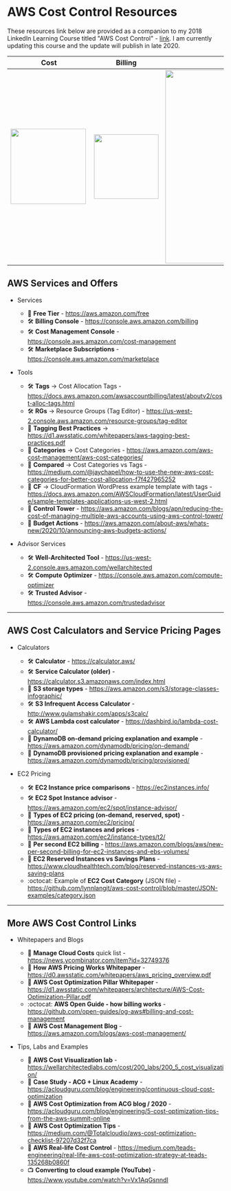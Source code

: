 # AWS Cost Control Resources

These resources link below are provided as a companion to my 2018 LinkedIn Learning Course titled "AWS Cost Control" - [link](https://www.linkedin.com/learning/amazon-web-services-controlling-cost). I am currently updating this course and the update will publish in late 2020.  

|      Cost       |  Billing | S3 Info |
|:-------------:|:------:|:------:|
|  <img src="https://github.com/lynnlangit/aws-cost-control/blob/master/images/cost.png" width="175" align="left"> | <img src="https://github.com/lynnlangit/aws-cost-control/blob/master/images/billing.png" width="150" align="top">  | <img src="https://github.com/lynnlangit/aws-cost-control/blob/master/images/s3-types.png" width="450" align="top">  | 

## AWS Services and Offers

- Services
  - 📙 **Free Tier** - https://aws.amazon.com/free
  - 🛠️ **Billing Console** - https://console.aws.amazon.com/billing
  - 🛠️ **Cost Management Console** - https://console.aws.amazon.com/cost-management
  - 🛠️ **Marketplace Subscriptions** - https://console.aws.amazon.com/marketplace
  
- Tools
  - 🛠️ **Tags** -> Cost Allocation Tags - https://docs.aws.amazon.com/awsaccountbilling/latest/aboutv2/cost-alloc-tags.html
  - 🛠️ **RGs** -> Resource Groups (Tag Editor) - https://us-west-2.console.aws.amazon.com/resource-groups/tag-editor
  - 📙 **Tagging Best Practices** -> https://d1.awsstatic.com/whitepapers/aws-tagging-best-practices.pdf
  - 📙 **Categories** -> Cost Categories - https://aws.amazon.com/aws-cost-management/aws-cost-categories/
  - 📘 **Compared** -> Cost Categories vs Tags - https://medium.com/@jaychapel/how-to-use-the-new-aws-cost-categories-for-better-cost-allocation-f7f427965252
  - 📙 **CF** -> CloudFormation WordPress example template with tags - https://docs.aws.amazon.com/AWSCloudFormation/latest/UserGuide/sample-templates-applications-us-west-2.html
  - 📙 **Control Tower** - https://aws.amazon.com/blogs/apn/reducing-the-cost-of-managing-multiple-aws-accounts-using-aws-control-tower/
  - 📙 **Budget Actions** - https://aws.amazon.com/about-aws/whats-new/2020/10/announcing-aws-budgets-actions/

- Advisor Services
  - 🛠️ **Well-Architected Tool** - https://us-west-2.console.aws.amazon.com/wellarchitected
  - 🛠️ **Compute Optimizer** - https://console.aws.amazon.com/compute-optimizer
  - 🛠️ **Trusted Advisor** - https://console.aws.amazon.com/trustedadvisor

---

## AWS Cost Calculators and Service Pricing Pages

- Calculators
  - 🛠️ **Calculator** - https://calculator.aws/
  - 🛠️ **Service Calculator (older)** - https://calculator.s3.amazonaws.com/index.html
  - 📙 **S3 storage types** - https://aws.amazon.com/s3/storage-classes-infographic/
  - 🛠️ **S3 Infrequent Access Calculator** - http://www.gulamshakir.com/apps/s3calc/
  - 🛠️ **AWS Lambda cost calculator** - https://dashbird.io/lambda-cost-calculator/
  - 📙 **DynamoDB on-demand pricing explanation and example** - https://aws.amazon.com/dynamodb/pricing/on-demand/
  - 📙 **DynamoDB provisioned pricing explanation and example** - https://aws.amazon.com/dynamodb/pricing/provisioned/
  
- EC2 Pricing
  - 🛠️ **EC2 Instance price comparisons** - https://ec2instances.info/
  - 🛠️ **EC2 Spot Instance advisor** - https://aws.amazon.com/ec2/spot/instance-advisor/
  - 📙 **Types of EC2 pricing (on-demand, reserved, spot)** - https://aws.amazon.com/ec2/pricing/
  - 📙 **Types of EC2 instances and prices** - https://aws.amazon.com/ec2/instance-types/t2/
  - 📙 **Per second EC2 billing** - https://aws.amazon.com/blogs/aws/new-per-second-billing-for-ec2-instances-and-ebs-volumes/
  - 📘 **EC2 Reserved Instances vs Savings Plans** - https://www.cloudhealthtech.com/blog/reserved-instances-vs-aws-saving-plans
  - :octocat: Example of **EC2 Cost Category** (JSON file) - https://github.com/lynnlangit/aws-cost-control/blob/master/JSON-examples/category.json
---

## More AWS Cost Control Links

- Whitepapers and Blogs
  - 📄 **Manage Cloud Costs** quick list - https://news.ycombinator.com/item?id=32749376
  - 📙 **How AWS Pricing Works Whitepaper** - https://d0.awsstatic.com/whitepapers/aws_pricing_overview.pdf
  - 📙 **AWS Cost Optimization Pillar Whitepaper** - https://d1.awsstatic.com/whitepapers/architecture/AWS-Cost-Optimization-Pillar.pdf
  - :octocat: **AWS Open Guide - how billing works** - https://github.com/open-guides/og-aws#billing-and-cost-management
  - 📙 **AWS Cost Management Blog** - https://aws.amazon.com/blogs/aws-cost-management/
  
- Tips, Labs and Examples
  - 🔬 **AWS Cost Visualization lab** - https://wellarchitectedlabs.com/cost/200_labs/200_5_cost_visualization/
  - 📘 **Case Study - ACG + Linux Academy** - https://acloudguru.com/blog/engineering/continuous-cloud-cost-optimization
  - 📘 **AWS Cost Optimization from ACG blog / 2020** - https://acloudguru.com/blog/engineering/5-cost-optimization-tips-from-the-aws-summit-online
  - 📘 **AWS Cost Optimization Tips** - https://medium.com/@Totalcloudio/aws-cost-optimization-checklist-97207d32f7ca
  - 📘 **AWS Real-life Cost Control** - https://medium.com/teads-engineering/real-life-aws-cost-optimization-strategy-at-teads-135268b0860f
  - 📺 **Converting to cloud example (YouTube)** - https://www.youtube.com/watch?v=Vx1AqGsnndI

